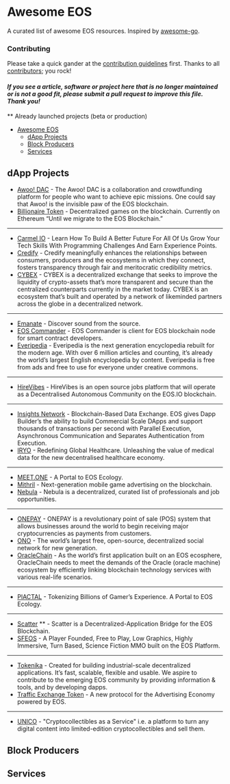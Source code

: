 # Awesome EOS

A curated list of awesome EOS resources. Inspired by [awesome-go](https://github.com/avelino/awesome-go).

### Contributing

Please take a quick gander at the [contribution guidelines](https://github.com/eosplace/awesome-eos/blob/master/CONTRIBUTING.md) first. Thanks to all [contributors](https://github.com/eosplace/awesome-eos/blob/master/MAINTAINERS); you rock!

#### *If you see a article, software or project here that is no longer maintained or is not a good fit, please submit a pull request to improve this file. Thank you!*

** Already launched projects (beta or production)

- [Awesome EOS](#awesome-eos)
    - [dApp Projects](#dapp-projects)
    - [Block Producers](#block-producers)
    - [Services](#services)
    
## dApp Projects

- [Awoo! DAC](http://awoo.net/) - The Awoo! DAC is a collaboration and crowdfunding platform for people who want to achieve epic missions. One could say that Awoo! is the invisible paw of the EOS blockchain.
- [Billionaire Token](https://billionairetoken.com/) - Decentralized games on the blockchain. Currently on Ethereum “Until we migrate to the EOS Blockchain.”
***
- [Carmel IO](https://carmel.io/) - Learn How To Build A Better Future For All Of Us Grow Your Tech Skills With Programming Challenges And Earn Experience Points.
- [Credify](https://Credify.one/) - Credify meaningfully enhances the relationships between consumers, producers and the ecosystems in which they connect, fosters transparency through fair and meritocratic credibility metrics.
- [CYBEX](https://cybex.io/) - CYBEX is a decentralized exchange that seeks to improve the liquidity of crypto-assets that’s more transparent and secure than the centralized counterparts currently in the market today. CYBEX is an ecosystem that’s built and operated by a network of likeminded partners across the globe in a decentralized network.
***
- [Emanate](https://emanate.live/) - Discover sound from the source.
- [EOS Commander](https://play.google.com/store/apps/details?id=io.mithrilcoin.eoscommander) - EOS Commander is client for EOS blockchain node for smart contract developers.
- [Everipedia](https://everipedia.org) - Everipedia is the next generation encyclopedia rebuilt for the modern age. With over 6 million articles and counting, it’s already the world’s largest English encyclopedia by content. Everipedia is free from ads and free to use for everyone under creative commons.
***
- [HireVibes](https://hirevibes.io/) - HireVibes is an open source jobs platform that will operate as a Decentralised Autonomous Community on the EOS.IO blockchain.
***
- [Insights Network](https://insights.network/) - Blockchain-Based Data Exchange. EOS gives Dapp Builder’s the ability to build Commercial Scale DApps and support thousands of transactions per second with Parallel Execution, Asynchronous Communication and Separates Authentication from Execution.
- [IRYO](https://iryo.io/) - Redefining Global Healthcare. Unleashing the value of medical data for the new decentralised healthcare economy.
***
- [MEET.ONE](https://meet.one/en/) - A Portal to EOS Ecology.
- [Mithril](https://mithrilcoin.io/) - Next-generation mobile game advertising on the blockchain.
- [Nebula](https://www.nebulaprotocol.com/) -  Nebula is a decentralized, curated list of professionals and job opportunities.
***
- [ONEPAY](https://one-pay.io/) - ONEPAY is a revolutionary point of sale (POS) system that allows businesses around the world to begin receiving major cryptocurrencies as payments from customers.
- [ONO](http://www.ono.chat/) - The world’s largest free, open-source, decentralized social network for new generation.
- [OracleChain](https://oraclechain.io/index-en) - As the world’s first application built on an EOS ecosphere, OracleChain needs to meet the demands of the Oracle (oracle machine) ecosystem by efficiently linking blockchain technology services with various real-life scenarios.
***
- [PlACTAL](https://plactal.io/) - Tokenizing Billions of Gamer’s Experience. A Portal to EOS Ecology.
***
- [Scatter](http://scatter-eos.com/) ** - Scatter is a Decentralized-Application Bridge for the EOS Blockchain.
- [SFEOS](http://www.sfeos.io/) - A Player Founded, Free to Play, Low Graphics, Highly Immersive, Turn Based, Science Fiction MMO built on the EOS Platform.
***
- [Tokenika](http://tokenika.io) - Created for building industrial-scale decentralized applications. It’s fast, scalable, flexible and usable. We aspire to contribute to the emerging EOS community by providing information & tools, and by developing dapps.
- [Traffic Exchange Token](https://www.txtnet.io/) - A new protocol for the Advertising Economy powered by EOS.
***
- [UNICO](https://www.unico.global/) - "Cryptocollectibles as a Service" i.e. a platform to turn any digital content into limited-edition cryptocollectibles and sell them.

## Block Producers

## Services
